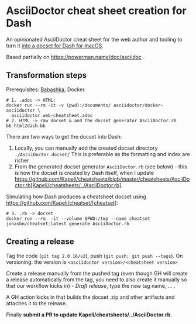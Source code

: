 AsciiDoctor cheat sheet creation for Dash
=========================================

An opinionated AsciiDoctor cheat sheet for the web author and tooling to turn it [into a docset for Dash for macOS](https://github.com/Kapeli/cheatset#readme).

Based partially on https://powerman.name/doc/asciidoc .

## Transformation steps

Prerequisites: [Babashka](https://babashka.org), Docker.

    # 1. .adoc -> HTML:
    docker run --rm -it -v (pwd):/documents/ asciidoctor/docker-asciidoctor \
      asciidoctor web-cheatsheet.adoc
    # 2. HTML -> raw docset & and the docset generator AsciiDoctor.rb
    bb html2dash.bb

There are two ways to get the docset into Dash:

1. Locally, you can manually add the created docset directory `./AsciiDoctor.docset/` This is preferable as the formatting and index are richer
2. From the generated docset generator `AsciiDoctor.rb` (see below) - this is how the docset is created by Dash itself, when I update https://github.com/Kapeli/cheatsheets/blob/master/cheatsheets/AsciiDoctor.rb[Kapeli/cheatsheets/../AsciiDoctor.rb].

Simulating how Dash produces a cheatsheet docset using https://github.com/Kapeli/cheatset/[cheatset]:

    # 3. .rb -> docset
    docker run --rm  -it --volume $PWD:/tmp --name cheatset jonasbn/cheatset:latest generate AsciiDoctor.rb

## Creating a release

Tag the code (`git tag 2.0.16/v2`), push (`git push; git push --tags`). On versioning: the version is `<asciidoctor version>/<cheatsheet version>`

Create a release manually from the pushed tag (even though GH will create a release automatically from the tag, you need to also create it manually so that our workflow kicks in) - _Draft release_, type the new tag name, …​ .

A GH action kicks in that builds the docset .zip and other artifacts and attaches it to the release.

Finally **submit a PR to update Kapeli/cheatsheets/../AsciiDoctor.rb**.


